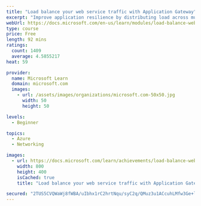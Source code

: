 ```yaml
---
title: "Load balance your web service traffic with Application Gateway"
excerpt: "Improve application resilience by distributing load across multiple servers and use path-based routing to direct web traffic."
webUrl: https://docs.microsoft.com/en-us/learn/modules/load-balance-web-traffic-with-application-gateway/
type: course
price: Free
length: 92 mins
ratings:
  count: 1409
  average: 4.5855217
heat: 59

provider:
  name: Microsoft Learn
  domain: microsoft.com
  images:
    - url: /assets/images/organizations/microsoft.com-50x50.jpg
      width: 50
      height: 50

levels:
  - Beginner

topics:
  - Azure
  - Networking

images:
  - url: https://docs.microsoft.com/learn/achievements/load-balance-web-traffic-with-application-gateway-social.png
    width: 800
    height: 400
    isCached: true
    title: "Load balance your web service traffic with Application Gateway"

secured: "2TUS5CVQWaWj8fWBA/uIbhx1rC2hrtNqu/syC2q/QMuz3u1ACcuhLMfw3Ge+lV0a5j5iAUR46PM29J99uAi+0uf+pOYPLM6KbOt2y3+5qjDtO3FEY4wF954Mi3UAJurx3NE9okM6+YFKCn0CNIDancojVg2/RwhTuOdfckc18XFmVyBhKQHrmCqSigbWTIKevxkYnCuwE4p6CcygaFF62F1G07vZamCDlyletFvRqbGL/CIF/0ZO33HcK7U6mdsjZo/TPM/YyIq4w+yhfquzjnt3/qn+SAYSTnXLcN0fTlkA/fhkEpsw450M0fQAdxotWecgxoJLdF4XfaxTGie9zfuvm24mxYKujECo8mvrUTby+kPoFZAxZQQX8UHJXG2wVRIfte+LSXhrJ/fj7/23Lw==;mZGLGbWwfSJSF6VN7KvhHA=="
---
```


